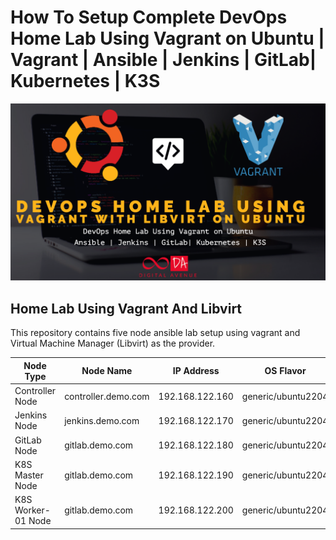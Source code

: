 # How To Setup Complete DevOps Home Lab Using Vagrant on Ubuntu | Vagrant | Ansible | Jenkins | GitLab| Kubernetes | K3S

![alt text](https://github.com/dimuit86/vagrant-ansible-devops-lab/blob/main/Vagrant-Lab.png?raw=true)

##  Home Lab Using Vagrant And Libvirt

This repository contains five node ansible lab setup using vagrant and Virtual Machine Manager (Libvirt) as the provider.

|    Node Type          | Node Name             |  IP Address     | OS Flavor         |
| ----------------------| --------------------- |-----------------|-------------------|
| Controller Node       | controller.demo.com   | 192.168.122.160 | generic/ubuntu2204|
| Jenkins Node          | jenkins.demo.com      | 192.168.122.170 | generic/ubuntu2204|
| GitLab Node           | gitlab.demo.com       | 192.168.122.180 | generic/ubuntu2204|
| K8S Master Node       | gitlab.demo.com       | 192.168.122.190 | generic/ubuntu2204|
| K8S Worker-01 Node    | gitlab.demo.com       | 192.168.122.200 | generic/ubuntu2204|
